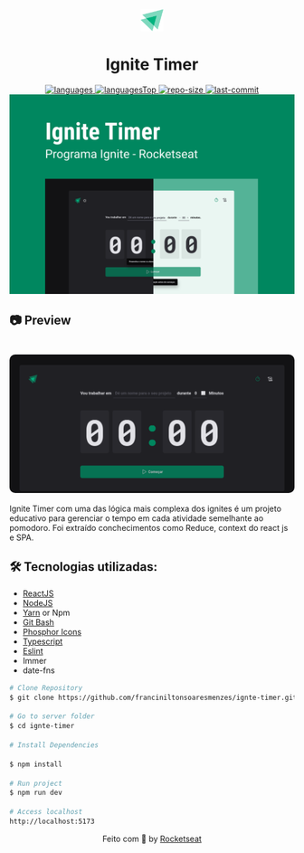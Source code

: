<p align="center">
    <img src="public/logo.svg" width="40"  >
<p/>
</>
<h1 align="center">
    Ignite Timer
</h1>

<div align="center" width="500px"/>

  <a href="">
    <img src="https://img.shields.io/github/languages/count/franciniltonsoaresmenzes/event-platform.svg?color=00B37E" alt="languages" >
  </a>

  <a href="">
    <img src="https://img.shields.io/github/languages/top/franciniltonsoaresmenzes/event-platform.svg?color=00B37E" alt="languagesTop" >
  </a>

  <a href="">
    <img src="https://img.shields.io/github/repo-size/franciniltonsoaresmenzes/event-platform.svg?color=00B37E" alt="repo-size" >
  </a>

  <a href="">
    <img src="https://img.shields.io/github/last-commit/franciniltonsoaresmenzes/event-platform.svg?color=00B37E" alt="last-commit" >
  </a>
  <img src="public/Capa.png">

</div>

<h2>📷 Preview </h2>
<h1 align="center">
  <div style="display: flex; flex-direction: row;">
    <img width="700" style="border-radius: 10px" height="auto" alt="Class-02" title="Class-02" src="public/preview.gif" />
  <div>
</h1>
  
 Ignite Timer com uma das lógica mais complexa dos ignites é um projeto educativo  para gerenciar o tempo em cada atividade semelhante ao pomodoro. Foi extraído conchecimentos como Reduce, context do react js e SPA.
    
<h2 id="technologies"> 🛠 Tecnologias utilizadas: </h2>

- [ReactJS](https://reactjs.org)
- [NodeJS](https://nodejs.org/en/)
- [Yarn](https://yarnpkg.com) or Npm
- [Git Bash](https://gitforwindows.org/)
- [Phosphor Icons](https://www.google.com/url?sa=t&rct=j&q=&esrc=s&source=web&cd=&cad=rja&uact=8&ved=2ahUKEwjFm-TeifD7AhWyr5UCHVSZA1wQFnoECBAQAQ&url=https%3A%2F%2Fphosphoricons.com%2F&usg=AOvVaw0B6_0g-qmH9oxUW4xxfnJG)
- [Typescript](typescriptlang.org/)
- [Eslint](https://www.google.com/url?sa=t&rct=j&q=&esrc=s&source=web&cd=&cad=rja&uact=8&ved=2ahUKEwinloDh45j8AhUwppUCHVwtDAsQFnoECAkQAQ&url=https%3A%2F%2Feslint.org%2F&usg=AOvVaw3BGEnWIUCsLA7AsBnz99Wm)
- Immer
- date-fns
```bash
# Clone Repository
$ git clone https://github.com/franciniltonsoaresmenzes/ignte-timer.git

# Go to server folder
$ cd ignte-timer

# Install Dependencies

$ npm install

# Run project
$ npm run dev

# Access localhost
http://localhost:5173
```

<p align="center">
  Feito com 💜 by <a href="https://www.rocketseat.com.br/" >Rocketseat</a>
</p>
